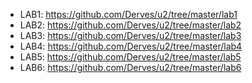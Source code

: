 * LAB1: https://github.com/Derves/u2/tree/master/lab1
* LAB2: https://github.com/Derves/u2/tree/master/lab2
* LAB3: https://github.com/Derves/u2/tree/master/lab3
* LAB4: https://github.com/Derves/u2/tree/master/lab4
* LAB5: https://github.com/Derves/u2/tree/master/lab5
* LAB6: https://github.com/Derves/u2/tree/master/lab6
